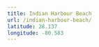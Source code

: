 ```yaml
---
title: Indian Harbour Beach
url: /indian-harbour-beach/
latitude: 28.137
longitude: -80.583
---
```

